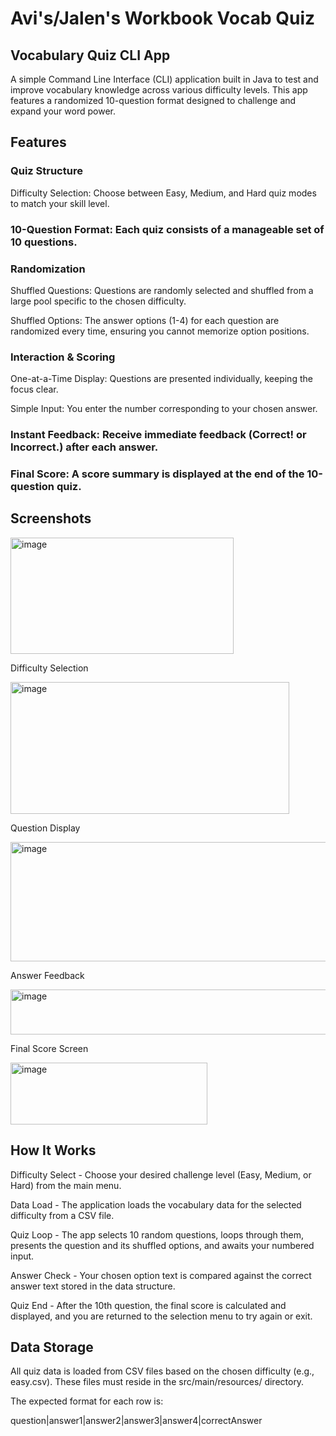 # Avi's/Jalen's Workbook Vocab Quiz

## Vocabulary Quiz CLI App 
A simple Command Line Interface (CLI) application built in Java to test and improve vocabulary knowledge across various difficulty levels. This app features a randomized 10-question format designed to challenge and expand your word power.

## Features
### Quiz Structure
Difficulty Selection: Choose between Easy, Medium, and Hard quiz modes to match your skill level.

### 10-Question Format: Each quiz consists of a manageable set of 10 questions.

### Randomization
Shuffled Questions: Questions are randomly selected and shuffled from a large pool specific to the chosen difficulty.

Shuffled Options: The answer options (1-4) for each question are randomized every time, ensuring you cannot memorize option positions.

### Interaction & Scoring
One-at-a-Time Display: Questions are presented individually, keeping the focus clear.

Simple Input: You enter the number corresponding to your chosen answer.

### Instant Feedback: Receive immediate feedback (Correct! or Incorrect.) after each answer.

### Final Score: A score summary is displayed at the end of the 10-question quiz.

## Screenshots

<img width="357" height="186" alt="image" src="https://github.com/user-attachments/assets/fb063938-ca1c-41ee-9197-8101be7a6aaf" />


Difficulty Selection

<img width="446" height="211" alt="image" src="https://github.com/user-attachments/assets/a5557159-f76f-4ba3-88bf-74fc9ef180ef" />


Question Display

<img width="885" height="191" alt="image" src="https://github.com/user-attachments/assets/6317d05b-1972-4751-b5a9-bb7b2d823c20" />


Answer Feedback

<img width="649" height="72" alt="image" src="https://github.com/user-attachments/assets/f647a94a-ac62-4a92-8eb6-ee807d88f5e4" />


Final Score Screen

<img width="315" height="99" alt="image" src="https://github.com/user-attachments/assets/326b6872-d834-4410-96ec-63d492df2b19" />


## How It Works

Difficulty Select - Choose your desired challenge level (Easy, Medium, or Hard) from the main menu.

Data Load - The application loads the vocabulary data for the selected difficulty from a CSV file.

Quiz Loop - The app selects 10 random questions, loops through them, presents the question and its shuffled options, and awaits your numbered input.

Answer Check - Your chosen option text is compared against the correct answer text stored in the data structure.

Quiz End - After the 10th question, the final score is calculated and displayed, and you are returned to the selection menu to try again or exit.

## Data Storage
All quiz data is loaded from CSV files based on the chosen difficulty (e.g., easy.csv). These files must reside in the src/main/resources/ directory.

The expected format for each row is:

question|answer1|answer2|answer3|answer4|correctAnswer
